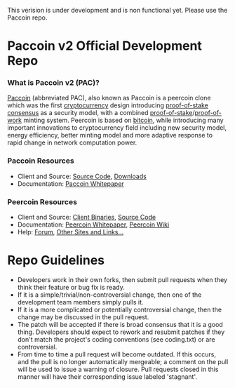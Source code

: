 This verision is under development and is non functional yet. Please use the Paccoin repo.

Paccoin v2 Official Development Repo
==================================

### What is Paccoin v2 (PAC)?
[Paccoin](http://paccoin.net/) (abbreviated PAC), also known as Paccoin is a peercoin clone which was the first [cryptocurrency](https://en.wikipedia.org/wiki/Cryptocurrency) design introducing [proof-of-stake consensus](http://peercoin.net/bin/peercoin-paper.pdf) as a security model, with a combined [proof-of-stake](http://peercoin.net/bin/peercoin-paper.pdf)/[proof-of-work](https://en.wikipedia.org/wiki/Proof-of-work_system) minting system. Peercoin is based on [bitcoin](http://bitcoin.org/en/), while introducing many important innovations to cryptocurrency field including new security model, energy efficiency, better minting model and more adaptive response to rapid change in network computation power.
### Paccoin Resources
* Client and Source:
[Source Code](https://github.com/wmcorless/paccoin-v2),
[Downloads](http://paccoin.org)
* Documentation: 
[Paccoin Whitepaper](http://pacifica-nation.com/paccoin/paccoinwhitepaper.pdf)

### Peercoin Resources
* Client and Source:
[Client Binaries](http://sourceforge.net/projects/paccoin/files/),
[Source Code](https://github.com/paccoin/paccoin)
* Documentation: [Peercoin Whitepaper](http://peercoin.net/bin/peercoin-paper.pdf),
[Peercoin Wiki](https://github.com/paccoin/paccoin/wiki)
* Help: 
[Forum](http://www.peercointalk.org/),
[Other Sites and Links...](http://www.peercointalk.org/index.php?topic=4.0;topicseen)

Repo Guidelines
================================

* Developers work in their own forks, then submit pull requests when they think their feature or bug fix is ready.
* If it is a simple/trivial/non-controversial change, then one of the development team members simply pulls it.
* If it is a more complicated or potentially controversial change, then the change may be discussed in the pull request. 
* The patch will be accepted if there is broad consensus that it is a good thing. Developers should expect to rework and resubmit patches if they don't match the project's coding conventions (see coding.txt) or are controversial.
* From time to time a pull request will become outdated. If this occurs, and the pull is no longer automatically mergeable; a comment on the pull will be used to issue a warning of closure.  Pull requests closed in this manner will have their corresponding issue labeled 'stagnant'.

